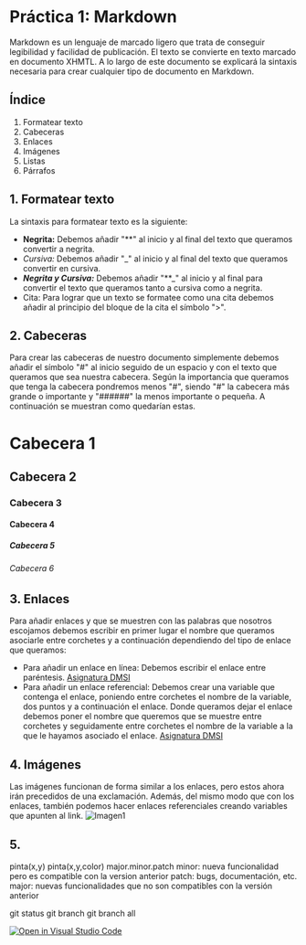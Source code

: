 

# Práctica 1: Markdown  

Markdown es un lenguaje de marcado ligero que trata de conseguir legibilidad y facilidad de publicación. El texto se convierte en texto marcado en documento XHMTL. 
A lo largo de este documento se explicará la sintaxis necesaria para crear cualquier tipo de documento en Markdown. 

## Índice 

1. Formatear texto 
2. Cabeceras
3. Enlaces
4. Imágenes
5. Listas
6. Párrafos 


## 1. Formatear texto

La sintaxis para formatear texto es la siguiente:
* **Negrita:**  Debemos añadir "**" al inicio y al final del texto que queramos convertir a negrita.
* _Cursiva:_  Debemos añadir "_" al inicio y al final del texto que queramos convertir en cursiva. 
* **_Negrita y Cursiva:_** Debemos añadir "**_" al inicio y al final para convertir el texto que queramos tanto a cursiva como a negrita. 
* Cita: Para lograr que un texto se formatee como una cita debemos añadir al principio del bloque de la cita el símbolo ">".

## 2. Cabeceras

Para crear las cabeceras de nuestro documento simplemente debemos añadir el símbolo "#" al inicio seguido de un espacio y con el texto que queramos que sea nuestra cabecera. Según la importancia que queramos que tenga la cabecera pondremos menos "#", siendo "#" la cabecera más grande o importante y "######" la menos importante o pequeña. A continuación se muestran como quedarían estas. 

# Cabecera 1
## Cabecera 2
### Cabecera 3
#### Cabecera 4
##### Cabecera 5
###### Cabecera 6

## 3. Enlaces 
Para añadir enlaces y que se muestren con las palabras que nosotros escojamos debemos escribir en primer lugar el nombre que queramos asociarle entre corchetes y a continuación dependiendo del tipo de enlace que queramos:
* Para añadir un enlace en línea: Debemos escribir el enlace entre paréntesis. [Asignatura DMSI](https://ull-esit-dmsi-1920.github.io/tema1-introduccion/)
* Para añadir un enlace referencial: Debemos crear una variable que contenga el enlace, poniendo entre corchetes el nombre de la variable, dos puntos y a continuación el enlace. Donde queramos dejar el enlace debemos poner el nombre que queremos que se muestre entre corchetes y seguidamente entre corchetes el nombre de la variable a la que le hayamos asociado el enlace. [Asignatura DMSI][asignatura]


[asignatura]: https://ull-esit-dmsi-1920.github.io/tema1-introduccion/


## 4. Imágenes

Las imágenes funcionan de forma similar a los enlaces, pero estos ahora irán precedidos de una exclamación. Además, del mismo modo que con los enlaces, también podemos hacer enlaces referenciales creando variables que apunten al link.
![Imagen1](https://kesslermuseum.com/wp-content/uploads/2019/05/Banner.-Almendro.jpg)

## 5.





pinta(x,y)
pinta(x,y,color)
major.minor.patch
minor: nueva funcionalidad pero es compatible con la version anterior
patch: bugs, documentación, etc.
major: nuevas funcionalidades que no son compatibles con la versión anterior

git status 
git branch 
git branch all 

[![Open in Visual Studio Code](https://classroom.github.com/assets/open-in-vscode-f059dc9a6f8d3a56e377f745f24479a46679e63a5d9fe6f495e02850cd0d8118.svg)](https://classroom.github.com/online_ide?assignment_repo_id=5793278&assignment_repo_type=AssignmentRepo)
